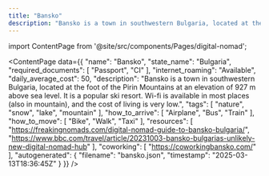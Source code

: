 ```yaml
---
title: "Bansko"
description: "Bansko is a town in southwestern Bulgaria, located at the foot of the Pirin Mountains at an elevation of 927 m above sea level. It is a popular ski resort. Wi-fi is available in most places (also in mountain), and the cost of living is very low."
---
```

import ContentPage from '@site/src/components/Pages/digital-nomad';

<ContentPage
    data={{
  "name": "Bansko",
  "state_name": "Bulgaria",
  "required_documents": [
    "Passport",
    "CI"
  ],
  "internet_roaming": "Available",
  "daily_average_cost": 50,
  "description": "Bansko is a town in southwestern Bulgaria, located at the foot of the Pirin Mountains at an elevation of 927 m above sea level. It is a popular ski resort. Wi-fi is available in most places (also in mountain), and the cost of living is very low.",
  "tags": [
    "nature",
    "snow",
    "lake",
    "mountain"
  ],
  "how_to_arrive": [
    "Airplane",
    "Bus",
    "Train"
  ],
  "how_to_move": [
    "Bike",
    "Walk",
    "Taxi"
  ],
  "resources": [
    "https://freakingnomads.com/digital-nomad-guide-to-bansko-bulgaria/",
    "https://www.bbc.com/travel/article/20231003-bansko-bulgarias-unlikely-new-digital-nomad-hub"
  ],
  "coworking": [
    "https://coworkingbansko.com/"
  ],
  "autogenerated": {
    "filename": "bansko.json",
    "timestamp": "2025-03-13T18:36:45Z"
  }
}}
/>
